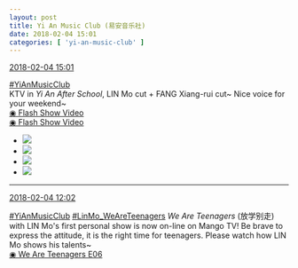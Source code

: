 ```yaml
---
layout: post
title: Yi An Music Club (易安音乐社)
date: 2018-02-04 15:01
categories: [ 'yi-an-music-club' ]
---
```


<div class="weibo-info">
  <a href="https://weibo.com/6094546964/G1yH7bpKq">2018-02-04 15:01</a>
</div>

[#YiAnMusicClub](https://weibo.com/p/100808beae2e3e05b17b64f63ebedca39f19b2/super_index)  
KTV in *Yi An After School*, LIN Mo cut + FANG Xiang-rui cut~ Nice voice for your weekend~  
[◉ Flash Show Video](http://www.miaopai.com/show/hwYoQLOlGSTnV62~9kUfkU9EsKRR9CJ-nVxb2g__.htm)  
[◉ Flash Show Video](http://www.miaopai.com/show/GGMPbEz~f7ChPN1ShykulY4UMwKOqTDhwSjc0A__.htm)

<!-- more -->

<ul class="weibo-pic-list-2">
  <li class="weibo-pic">
    <a href="//wx3.sinaimg.cn/mw690/006Es64Aly1fo4fbued09j31g42bcqu5.jpg"><img src="//wx3.sinaimg.cn/thumb150/006Es64Aly1fo4fbued09j31g42bcqu5.jpg"/></a>
  </li>
  <li class="weibo-pic">
    <a href="//wx2.sinaimg.cn/mw690/006Es64Aly1fo4fbwqzwhj32bc1jk4qp.jpg"><img src="//wx2.sinaimg.cn/thumb150/006Es64Aly1fo4fbwqzwhj32bc1jk4qp.jpg"/></a>
  </li>
  <li class="weibo-pic">
    <a href="//wx4.sinaimg.cn/mw690/006Es64Aly1fo4fbyx6pxj31gi2bc7wh.jpg"><img src="//wx4.sinaimg.cn/thumb150/006Es64Aly1fo4fbyx6pxj31gi2bc7wh.jpg"/></a>
  </li>
  <li class="weibo-pic">
    <a href="//wx1.sinaimg.cn/mw690/006Es64Aly1fo4fc40fbjj31su2p8e83.jpg"><img src="//wx1.sinaimg.cn/thumb150/006Es64Aly1fo4fc40fbjj31su2p8e83.jpg"/></a>
  </li>
</ul>

---

<div class="weibo-info">
  <a href="https://weibo.com/6094546964/G1xwsosBw">2018-02-04 12:02</a>
</div>

[#YiAnMusicClub](https://weibo.com/p/100808beae2e3e05b17b64f63ebedca39f19b2/super_index) [#LinMo_WeAreTeenagers](https://weibo.com/p/1008088f2519339b432e410516a709504694ce) *We Are Teenagers* (放学别走) with LIN Mo's first personal show is now on-line on Mango TV! Be brave to express the attitude, it is the right time for teenagers. Please watch how LIN Mo shows his talents~  
[◉ We Are Teenagers E06](https://www.mgtv.com/b/317650/4272795.html)
